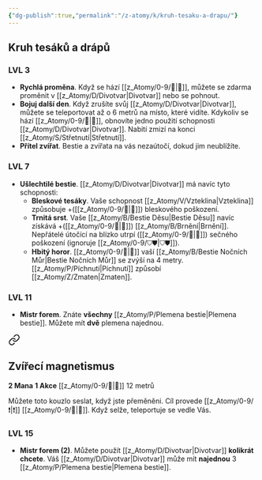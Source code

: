 ```yaml
---
{"dg-publish":true,"permalink":"/z-atomy/k/kruh-tesaku-a-drapu/"}
---
```


## Kruh tesáků a drápů
### LVL 3
- **Rychlá proměna**. Když se hází [[z_Atomy/0-9/🚩\|🚩]], můžete se zdarma proměnit v [[z_Atomy/D/Divotvar\|Divotvar]] nebo se pohnout.
- **Bojuj další den**. Když zrušíte svůj [[z_Atomy/D/Divotvar\|Divotvar]], můžete se teleportovat až o 6 metrů na místo, které vidíte. Kdykoliv se hází [[z_Atomy/0-9/🚩\|🚩]], obnovíte jedno použití schopnosti [[z_Atomy/D/Divotvar\|Divotvar]]. Nabití zmizí na konci [[z_Atomy/S/Střetnutí\|Střetnutí]].
- **Přítel zvířat**. Bestie a zvířata na vás nezaútočí, dokud jim neublížíte.
### LVL 7
- **Ušlechtilé bestie**. [[z_Atomy/D/Divotvar\|Divotvar]] má navíc tyto schopnosti:
	- **Bleskové tesáky**. Vaše schopnost [[z_Atomy/V/Vzteklina\|Vzteklina]] způsobuje +([[z_Atomy/0-9/🦉\|🦉]]) bleskového poškození.
	- **Trnitá srst**. Vaše [[z_Atomy/B/Bestie Děsu\|Bestie Děsu]] navíc získává +([[z_Atomy/0-9/🎯\|🎯]]) [[z_Atomy/B/Brnění\|Brnění]]. Nepřátelé útočící na blízko utrpí ([[z_Atomy/0-9/🎯\|🎯]]) sečného poškození (ignoruje [[z_Atomy/0-9/⛉⛊\|⛉⛊]]).
	- **Hbitý horor**. [[z_Atomy/0-9/🏃\|🏃]] vaší [[z_Atomy/B/Bestie Nočních Můr\|Bestie Nočních Můr]] se zvýší na 4 metry. [[z_Atomy/P/Píchnutí\|Píchnutí]] způsobí [[z_Atomy/Z/Zmaten\|Zmaten]].
### LVL 11
- **Mistr forem**. Znáte **všechny** [[z_Atomy/P/Plemena bestie\|Plemena bestie]]. Můžete mít **dvě** plemena najednou.

<div class="transclusion internal-embed is-loaded"><a class="markdown-embed-link" href="/z-atomy/z/zvireci-magnetismus/" aria-label="Open link"><svg xmlns="http://www.w3.org/2000/svg" width="24" height="24" viewBox="0 0 24 24" fill="none" stroke="currentColor" stroke-width="2" stroke-linecap="round" stroke-linejoin="round" class="svg-icon lucide-link"><path d="M10 13a5 5 0 0 0 7.54.54l3-3a5 5 0 0 0-7.07-7.07l-1.72 1.71"></path><path d="M14 11a5 5 0 0 0-7.54-.54l-3 3a5 5 0 0 0 7.07 7.07l1.71-1.71"></path></svg></a><div class="markdown-embed">




## Zvířecí magnetismus
**2 Mana**
**1 Akce**
[[z_Atomy/0-9/👊\|👊]] 12 metrů

Můžete toto kouzlo seslat, když jste přeměněni. Cíl provede [[z_Atomy/0-9/❗\|❗]] [[z_Atomy/0-9/🧠\|🧠]]. Když selže, teleportuje se vedle Vás.

</div></div>


### LVL 15
- **Mistr forem (2)**. Můžete použít [[z_Atomy/D/Divotvar\|Divotvar]] **kolikrát chcete**. Váš [[z_Atomy/D/Divotvar\|Divotvar]] může mít **najednou** 3 [[z_Atomy/P/Plemena bestie\|Plemena bestie]].